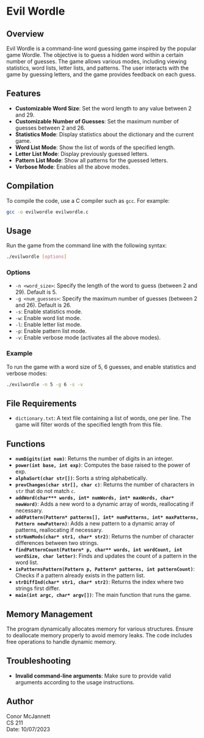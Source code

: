 # Evil Wordle

## Overview

Evil Wordle is a command-line word guessing game inspired by the popular game Wordle. The objective is to guess a hidden word within a certain number of guesses. The game allows various modes, including viewing statistics, word lists, letter lists, and patterns. The user interacts with the game by guessing letters, and the game provides feedback on each guess.

## Features

- **Customizable Word Size**: Set the word length to any value between 2 and 29.
- **Customizable Number of Guesses**: Set the maximum number of guesses between 2 and 26.
- **Statistics Mode**: Display statistics about the dictionary and the current game.
- **Word List Mode**: Show the list of words of the specified length.
- **Letter List Mode**: Display previously guessed letters.
- **Pattern List Mode**: Show all patterns for the guessed letters.
- **Verbose Mode**: Enables all the above modes.

## Compilation

To compile the code, use a C compiler such as `gcc`. For example:

```sh
gcc -o evilwordle evilwordle.c
```

## Usage

Run the game from the command line with the following syntax:

```sh
./evilwordle [options]
```

### Options

- `-n <word_size>`: Specify the length of the word to guess (between 2 and 29). Default is 5.
- `-g <num_guesses>`: Specify the maximum number of guesses (between 2 and 26). Default is 26.
- `-s`: Enable statistics mode.
- `-w`: Enable word list mode.
- `-l`: Enable letter list mode.
- `-p`: Enable pattern list mode.
- `-v`: Enable verbose mode (activates all the above modes).

### Example

To run the game with a word size of 5, 6 guesses, and enable statistics and verbose modes:

```sh
./evilwordle -n 5 -g 6 -s -v
```

## File Requirements

- `dictionary.txt`: A text file containing a list of words, one per line. The game will filter words of the specified length from this file.

## Functions

- **`numDigits(int num)`**: Returns the number of digits in an integer.
- **`power(int base, int exp)`**: Computes the base raised to the power of exp.
- **`alphaSort(char str[])`**: Sorts a string alphabetically.
- **`prevChanges(char str[], char c)`**: Returns the number of characters in `str` that do not match `c`.
- **`addWord(char*** words, int* numWords, int* maxWords, char* newWord)`**: Adds a new word to a dynamic array of words, reallocating if necessary.
- **`addPattern(Pattern* patterns[], int* numPatterns, int* maxPatterns, Pattern newPattern)`**: Adds a new pattern to a dynamic array of patterns, reallocating if necessary.
- **`strNumMods(char* str1, char* str2)`**: Returns the number of character differences between two strings.
- **`findPatternCount(Pattern* p, char** words, int wordCount, int wordSize, char letter)`**: Finds and updates the count of a pattern in the word list.
- **`isPatternsPattern(Pattern p, Pattern* patterns, int patternCount)`**: Checks if a pattern already exists in the pattern list.
- **`strDiffInd(char* str1, char* str2)`**: Returns the index where two strings first differ.
- **`main(int argc, char* argv[])`**: The main function that runs the game.

## Memory Management

The program dynamically allocates memory for various structures. Ensure to deallocate memory properly to avoid memory leaks. The code includes free operations to handle dynamic memory.

## Troubleshooting

- **Invalid command-line arguments**: Make sure to provide valid arguments according to the usage instructions.

## Author

Conor McJannett  
CS 211  
Date: 10/07/2023
